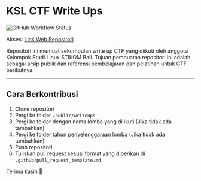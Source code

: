 # KSL CTF Write Ups

![GitHub Workflow Status](https://img.shields.io/github/actions/workflow/status/kelompok-studi-linux-stikom-bali/write-up-ctf/nextjs.yml?label=%F0%9F%90%A7%20BUILD&style=for-the-badge)

Akses: [Link Web Repositori](https://kelompok-studi-linux-stikom-bali.github.io/write-up-ctf/)

Repositori ini memuat sekumpulan write up CTF yang diikuti oleh anggota Kelompok Studi Linux STIKOM Bali. Tujuan pembuatan repositori ini adalah sebagai arsip publik dan referensi pembelajaran dan pelatihan untuk CTF berikutnya.

---

## Cara Berkontribusi

1. Clone repositori
2. Pergi ke folder `/public/writeups`
3. Pergi ke folder dengan nama lomba yang di ikuti (Jika tidak ada tambahkan)
4. Pergi ke folder tahun penyelenggaraan lomba (Jika tidak ada tambahkan)
5. Push repositori
6. Tuliskan pull request sesuai format yang diberikan di `.github/pull_request_template.md`

Terima kasih 🐧